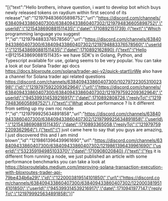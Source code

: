 "[{\"text\":\"Hello brothers, inhave question, i want to develop bot which buys newly released tokens on raydium within first second of its release\",\"id\":\"1219794836605898752\",\"url\":\"https://discord.com/channels/638409433860407300/638409433860407302/1219794836605898752\",\"userId\":\"1215438690881511435\",\"date\":1710892151739},{\"text\":\"Which programming language you suggest ?\",\"id\":\"1219794883376578560\",\"url\":\"https://discord.com/channels/638409433860407300/638409433860407302/1219794883376578560\",\"userId\":\"1215438690881511435\",\"date\":1710892162890},{\"text\":\"Hello <@1215438690881511435> we have SDK's in Golang, Python, and Typescript available for use, golang seems to be very popular. You can take a look at our Solana Trader api docs https://docs.bloxroute.com/solana/trader-api-v2/quick-start\\nWe also have a channel for Solana trader api related questions https://discord.com/channels/638409433860407300/1027972230531002398\",\"id\":\"1219797592209362964\",\"url\":\"https://discord.com/channels/638409433860407300/638409433860407302/1219797592209362964\",\"userId\":\"945399314539216917\",\"date\":1710892808726,\"replyTo\":\"1219794836605898752\"},{\"text\":\"What about performance ? Is it different from setting up my own roc node ?\",\"id\":\"1219799925634891858\",\"url\":\"https://discord.com/channels/638409433860407300/638409433860407302/1219799925634891858\",\"userId\":\"1215438690881511435\",\"date\":1710893365058,\"replyTo\":\"1219797592209362964\"},{\"text\":\"I just came here to say that you guys are amazing, I just discovered this and I am mind blown\",\"id\":\"1219861396439961690\",\"url\":\"https://discord.com/channels/638409433860407300/638409433860407302/1219861396439961690\",\"userId\":\"532359194985103370\",\"date\":1710908020840},{\"text\":\"Yes it is different from running a node, we just published an article with some performance benchmarks you can take a look at https://bloxroutelabs.medium.com/improving-solana-transaction-execution-with-bloxroutes-trader-api-79be434b6a29\",\"id\":\"1220003819514101850\",\"url\":\"https://discord.com/channels/638409433860407300/638409433860407302/1220003819514101850\",\"userId\":\"945399314539216917\",\"date\":1710941977147,\"replyTo\":\"1219799925634891858\"}]"
